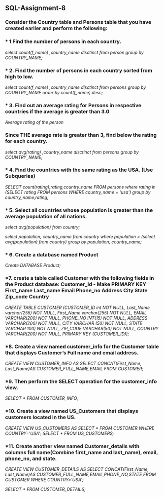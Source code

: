 ## SQL-Assignment-8

### Consider the Country table and Persons table that you have created earlier and perform the following: 

### * 1 	Find the number of persons in each country.
      
 *select count(f_name) ,country_name disctinct  from person group by COUNTRY_NAME;*
 
### * 2.  Find the number of persons in each country sorted from high to low. 

*select count(f_name) ,country_name disctinct  from persons group by COUNTRY_NAME order by count(f_name) desc;*

### * 3.	Find out an average rating for Persons in respective countries if the average is greater than 3.0 

*Average rating of the person*

### Since THE average rate is greater than 3, find below the rating for each country.

*select avg(rating) ,country_name disctinct from persons group by COUNTRY_NAME;*

### * 4.	Find the countries with the same rating as the USA. (Use Subqueries) 

*SELECT count(rating),rating,country_name FROM persons where rating in (SELECT rating
FROM persons WHERE  country_name = 'usa') group by country_name,rating;*

### * 5. Select all countries whose population is greater than the average population of all nations. 

*select avg(population) from country;*

 *select population, country_name from country where population > (select avg(population) from country) 
  group by  population, country_name;*
  
### * 6. Create a database named Product 

*Create  DATABASE Product;*
### *7. create a table called Customer with the following fields in the Product database: Customer_Id - Make PRIMARY KEY First_name Last_name Email Phone_no Address City State Zip_code Country

*CREATE TABLE CUSTOMER (CUSTOMER_ID int NOT NULL,
    Last_Name varchar(255) NOT NULL,
    First_Name varchar(255) NOT NULL,
    EMAIL VARCHAR(200) NOT NULL,
    PHONE_NO INT(15) NOT NULL,
    ADDRESS VARCHAR(200) NOT NULL,
    CITY VARCHAR (50) NOT NULL,
    STATE VARCHAR 100) NOT NULL,
    ZIP_CODE VARCHAR(50) NOT NULL,
    COUNTRY VARCHAR(200) NOT NULL,
     PRIMARY KEY (CUSTOMER_ID));*
### *8.	Create a view named customer_info for the Customer table that displays Customer’s Full name and email address. 

*CREATE VIEW CUSTOMER_INFO    AS SELECT CONCAT(First_Name,  Last_Name)AS CUSTOMER_FULL_NAME,EMAIL FROM CUSTOMER;*
### *9.	Then perform the SELECT operation for the customer_info view. 

*SELECT * FROM CUSTOMER_INFO;*
### *10. Create a view named US_Customers that displays customers located in the US. 

*CREATE VIEW US_CUSTOMERS
   AS SELECT * FROM CUSTOMER
   WHERE COUNTRY='USA';*
*SELECT * FROM US_CUSTOMERS;*

### *11. Create another view named Customer_details with columns full name(Combine first_name and last_name), email, phone_no, and state.

*CREATE VIEW CUSTOMER_DETAILS
 AS SELECT CONCAT(First_Name,  Last_Name)AS CUSTOMER_FULL_NAME,EMAIL,PHONE_NO,STATE FROM CUSTOMER
   WHERE COUNTRY='USA';*
   
*SELECT * FROM CUSTOMER_DETAILS;*

   








